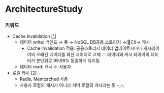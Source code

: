 # ArchitectureStudy
### 키워드
- Cache Invalidation [[1]](https://medium.com/coupang-engineering/%EB%8C%80%EC%9A%A9%EB%9F%89-%ED%8A%B8%EB%9E%98%ED%94%BD-%EC%B2%98%EB%A6%AC%EB%A5%BC-%EC%9C%84%ED%95%9C-%EC%BF%A0%ED%8C%A1%EC%9D%98-%EB%B0%B1%EC%97%94%EB%93%9C-%EC%A0%84%EB%9E%B5-184f7fdb1367)
  - 데이터 write: 백엔드 → 큐 → NoSQL DB공용 스토리지 →(CI)→ 캐시
    - Cache Invalidation 적용: 공용스토리지 데이터 업데이트시마다 캐시레이어의 오래된 데이터를 최신 데이터로 교체 ∴ 데이터와 캐시 레이어의 데이터가 분단위로 99.99% 동일하게 유지됨
  - 데이터 read: 캐시 ← 사용자
- 로컬 캐시 [[2]](https://medium.com/coupang-engineering/%EC%BA%90%EC%8B%9C%EB%A5%BC-%ED%99%9C%EC%9A%A9%ED%95%9C-%EB%8C%80%EC%9A%A9%EB%9F%89-%ED%8A%B8%EB%9E%98%ED%94%BD-%EC%B2%98%EB%A6%AC-%EC%84%B1%EB%8A%A5-%ED%96%A5%EC%83%81-a274f4731d07)
  - Redis, Memcached 사용
  - 사용자 로컬의 캐시가 아니라 서버 로컬의 캐시라는 뜻 -_-;
